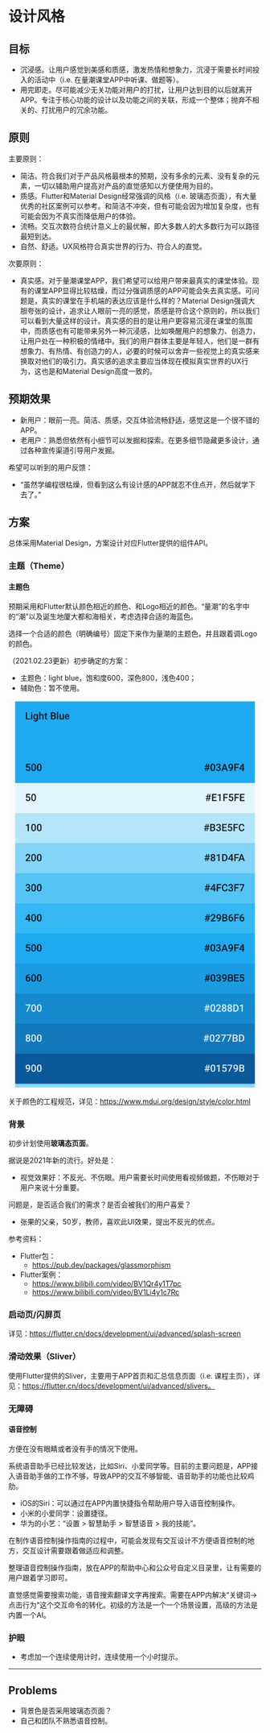 # 设计风格

## 目标

- 沉浸感。让用户感觉到美感和质感，激发热情和想象力，沉浸于需要长时间投入的活动中（i.e. 在量潮课堂APP中听课、做题等）。
- 用完即走。尽可能减少无关功能对用户的打扰，让用户达到目的以后就离开APP。专注于核心功能的设计以及功能之间的关联，形成一个整体；抛弃不相关的、打扰用户的冗余功能。

## 原则

主要原则：
- 简洁。符合我们对于产品风格最根本的预期，没有多余的元素、没有复杂的元素，一切以辅助用户提高对产品的直觉感知以方便使用为目的。
- 质感。Flutter和Material Design经常强调的风格（i.e. 玻璃态页面），有大量优秀的社区案例可以参考。和简洁不冲突，但有可能会因为增加复杂度，也有可能会因为不真实而降低用户的体验。
- 流畅。交互次数符合统计意义上的最优解，即大多数人的大多数行为可以路径最短到达。
- 自然、舒适。UX风格符合真实世界的行为、符合人的直觉。

次要原则：
- 真实感。对于量潮课堂APP，我们希望可以给用户带来最真实的课堂体验。现有的课堂APP显得比较枯燥，而过分强调质感的APP可能会失去真实感。可问题是，真实的课堂在手机端的表达应该是什么样的？Material Design强调大胆夸张的设计，追求让人眼前一亮的感觉，质感是符合这个原则的，所以我们可以看到大量这样的设计。真实感的目的是让用户更容易沉浸在课堂的氛围中，而质感也有可能带来另外一种沉浸感，比如唤醒用户的想象力、创造力，让用户处在一种积极的情绪中。我们的用户群体主要是年轻人，他们是一群有想象力、有热情、有创造力的人，必要的时候可以舍弃一些视觉上的真实感来换取对他们的吸引力。真实感的追求主要应当体现在模拟真实世界的UX行为，这也是和Material Design高度一致的。

## 预期效果

- 新用户：眼前一亮。简洁、质感，交互体验流畅舒适，感觉这是一个很不错的APP。
- 老用户：熟悉但依然有小细节可以发掘和探索。在更多细节隐藏更多设计，通过各种宣传渠道引导用户发掘。

希望可以听到的用户反馈：
- “虽然学编程很枯燥，但看到这么有设计感的APP就忍不住点开，然后就学下去了。”

## 方案

总体采用Material Design，方案设计对应Flutter提供的组件API。

### 主题（Theme）

#### 主题色

预期采用和Flutter默认颜色相近的颜色、和Logo相近的颜色。“量潮”的名字中的“潮”以及诞生地厦大都和海相关，考虑选择合适的海蓝色。

选择一个合适的颜色（明确编号）固定下来作为量潮的主题色，并且跟着调Logo的颜色。

（2021.02.23更新）初步确定的方案：
- 主题色：light blue，饱和度600，深色800，浅色400；
- 辅助色：暂不使用。

![主题色调色板](./LightBlue调色板.png)

关于颜色的工程规范，详见：https://www.mdui.org/design/style/color.html

### 背景

初步计划使用**玻璃态页面**。

据说是2021年新的流行。好处是：
- 视觉效果好：不反光、不伤眼。用户需要长时间使用看视频做题，不伤眼对于用户来说十分重要。

问题是，是否适合我们的需求？是否会被我们的用户喜爱？
- 张果的父亲，50岁，教师，喜欢此UI效果，提出不反光的优点。 

参考资料：
- Flutter包：
  - https://pub.dev/packages/glassmorphism
- Flutter案例：
  - https://www.bilibili.com/video/BV1Qr4y1T7pc
  - https://www.bilibili.com/video/BV1Li4y1c7Rc

### 启动页/闪屏页

详见：https://flutter.cn/docs/development/ui/advanced/splash-screen

### 滑动效果（Sliver）

使用Flutter提供的Sliver，主要用于APP首页和汇总信息页面（i.e. 课程主页），详见：https://flutter.cn/docs/development/ui/advanced/slivers。

### 无障碍

#### 语音控制

方便在没有眼睛或者没有手的情况下使用。

系统语音助手已经比较发达，比如Siri、小爱同学等。目前的主要问题是，APP接入语音助手做的工作不够，导致APP的交互不够智能、语音助手的功能也比较鸡肋。
- iOS的Siri：可以通过在APP内置快捷指令帮助用户导入语音控制操作。
- 小米的小爱同学：设置捷径。
- 华为的小艺：“设置 > 智慧助手 > 智慧语音 > 我的技能”。

在制作语音控制操作指南的过程中，可能会发现有交互设计不方便语音控制的地方，交互设计需要跟着做适应和调整。

整理语音控制操作指南，放在APP的帮助中心和公众号自定义目录里，让有需要的用户跟着学习即可。

直觉感觉需要搜索功能，语音搜索翻译文字再搜索。需要在APP内解决“关键词->点击行为”这个交互命令的转化。初级的方法是一个一个场景设置，高级的方法是内置一个AI。


### 护眼

- 考虑加一个连续使用计时，连续使用一个小时提示。

----

## Problems

- 背景色是否采用玻璃态页面？
- 自己和团队不熟悉语音控制。



